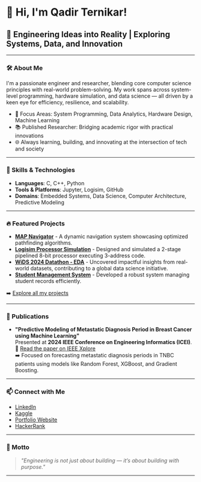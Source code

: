 # 👋 Hi, I'm Qadir Ternikar!

## 🚀 Engineering Ideas into Reality | Exploring Systems, Data, and Innovation

---

### 🛠️ About Me
I'm a passionate engineer and researcher, blending core computer science principles with real-world problem-solving. My work spans across system-level programming, hardware simulation, and data science — all driven by a keen eye for efficiency, resilience, and scalability.

- 🎯 Focus Areas: System Programming, Data Analytics, Hardware Design, Machine Learning
- 📚 Published Researcher: Bridging academic rigor with practical innovations
- 🌐 Always learning, building, and innovating at the intersection of tech and society

---

### 🧠 Skills & Technologies
- **Languages**: C, C++, Python
- **Tools & Platforms**: Jupyter, Logisim, GitHub
- **Domains**: Embedded Systems, Data Science, Computer Architecture, Predictive Modeling

---

### 🔥 Featured Projects
- **[MAP Navigator](https://github.com/QadirTernikar/MAP-Navigator)** - A dynamic navigation system showcasing optimized pathfinding algorithms.
- **[Logisim Processor Simulation](https://github.com/QadirTernikar/8-bit-Processor-2-stage-pipeline)** - Designed and simulated a 2-stage pipelined 8-bit processor executing 3-address code.
- **[WiDS 2024 Datathon - EDA](https://github.com/QadirTernikar/WiDS-2024-Datathon)** - Uncovered impactful insights from real-world datasets, contributing to a global data science initiative.
- **[Student Management System](https://github.com/QadirTernikar/Student-Management-System)** - Developed a robust system managing student records efficiently.

➡️ [Explore all my projects](https://github.com/QadirTernikar?tab=repositories)

---

### 📄 Publications
- **"Predictive Modeling of Metastatic Diagnosis Period in Breast Cancer using Machine Learning"**  
  Presented at **2024 IEEE Conference on Engineering Informatics (ICEI)**.  
  📄 [Read the paper on IEEE Xplore](https://ieeexplore.ieee.org/document/10912231)  
  ➡️ Focused on forecasting metastatic diagnosis periods in TNBC patients using models like Random Forest, XGBoost, and Gradient Boosting.

---

### 📫 Connect with Me
- [LinkedIn](https://www.linkedin.com/in/qadir-ternikar-3a7086294/)
- [Kaggle](https://www.kaggle.com/qadirternikar)
- [Portfolio Website](https://sites.google.com/view/qadirternikarportfolio)
- [HackerRank](https://www.hackerrank.com/profile/ternikarqadir)

---

### 🌟 Motto
> *"Engineering is not just about building — it’s about building with purpose."*

---

